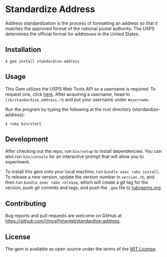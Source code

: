 # Standardize Address

Address standardization is the process of formatting an address so that it matches the approved format of the national postal authority. The USPS determines the official format for addresses in the United States.

## Installation

```
$ gem install standardize-address
```

## Usage

This Gem utilizes the USPS Web Tools API so a username is required. To request one, click [here](https://www.usps.com/business/web-tools-apis/web-tools-registration.htm). After acquiring a username, head to `lib/standardize_address.rb` and put your username under `#username`.

Run the program by typing the following at the root directory (standardize-address):

```
$ ruby bin/start
```

## Development

After checking out the repo, run `bin/setup` to install dependencies. You can also run `bin/console` for an interactive prompt that will allow you to experiment.

To install this gem onto your local machine, run `bundle exec rake install`. To release a new version, update the version number in `version.rb`, and then run `bundle exec rake release`, which will create a git tag for the version, push git commits and tags, and push the `.gem` file to [rubygems.org](https://rubygems.org).

## Contributing

Bug reports and pull requests are welcome on GitHub at https://github.com/VincePimentel/standardize-address.

## License

The gem is available as open source under the terms of the [MIT License](https://opensource.org/licenses/MIT).
